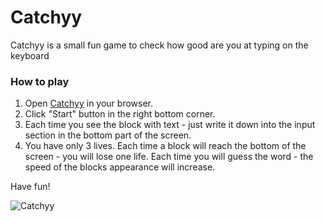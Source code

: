 # Catchyy
Catchyy is a small fun game to check how good are you at typing on the keyboard

### How to play
1. Open [Catchyy](https://catchyy.netlify.app/) in your browser.
2. Click "Start" button in the right bottom corner.
3. Each time you see the block with text - just write it down into the input section in the bottom part of the screen.
4. You have only 3 lives. Each time a block will reach the bottom of the screen - you will lose one life. Each time you will guess the word - the speed of the blocks appearance will increase.

Have fun!

![Catchyy](https://i.imgur.com/3YwQ6j7.png)